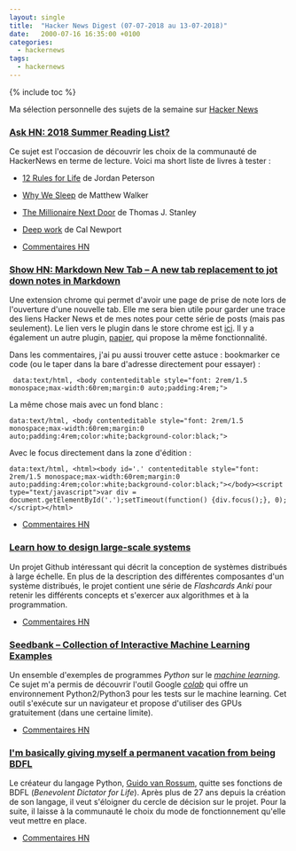 ```yaml
---
layout: single
title:  "Hacker News Digest (07-07-2018 au 13-07-2018)"
date:   2000-07-16 16:35:00 +0100
categories:
  - hackernews
tags:
  - hackernews
---
```


{% include toc %}

Ma sélection personnelle des sujets de la semaine sur
[Hacker News](https://news.ycombinator.com/)


### [Ask HN: 2018 Summer Reading List?](https://news.ycombinator.com/item?id=17513576)
Ce sujet est l'occasion de découvrir les choix de la communauté de
HackerNews en terme de lecture. Voici ma short liste de livres à tester :
- [12 Rules for Life](https://en.wikipedia.org/wiki/12_Rules_for_Life) de Jordan
Peterson
- [Why We Sleep](https://www.amazon.fr/Why-We-Sleep-Unlocking-Dreams/dp/1501144316) de Matthew Walker
- [The Millionaire Next Door](https://www.amazon.fr/Millionaire-Next-Door-Surprising-Americas/dp/1589795474)
de Thomas J. Stanley
- [Deep work](https://www.amazon.fr/Deep-work-retrouver-concentration-distractions/dp/B06XXVRZJC)
de Cal Newport

- [Commentaires HN](https://news.ycombinator.com/item?id=17513576)

### [Show HN: Markdown New Tab – A new tab replacement to jot down notes in Markdown](https://github.com/plibither8/markdown-new-tab)
Une extension chrome qui permet d'avoir une page de prise de note lors
de l'ouverture d'une nouvelle tab. Elle me sera bien utile pour garder
une trace des liens Hacker News et de mes notes pour cette série de posts (mais pas seulement). Le lien vers le plugin dans le store chrome est [ici](https://chrome.google.com/webstore/detail/markdown-new-tab/demppioeofcekpjcnlkmdjbabifjnokj). Il y a également un autre plugin,
[papier](https://chrome.google.com/webstore/detail/papier/hhjeaokafplhjoogdemakihhdhffacia),
 qui propose la même fonctionnalité.

 Dans les commentaires, j'ai pu aussi trouver cette astuce : bookmarker ce
 code (ou le taper dans la bare d'adresse directement pour essayer) :
```
 data:text/html, <body contenteditable style="font: 2rem/1.5 monospace;max-width:60rem;margin:0 auto;padding:4rem;">
 ```

La même chose mais avec un fond blanc :
 ```
 data:text/html, <body contenteditable style="font: 2rem/1.5 monospace;max-width:60rem;margin:0 auto;padding:4rem;color:white;background-color:black;">
 ```

Avec le focus directement dans la zone d'édition :
 ```
 data:text/html, <html><body id='.' contenteditable style="font: 2rem/1.5 monospace;max-width:60rem;margin:0 auto;padding:4rem;color:white;background-color:black;"></body><script type="text/javascript">var div = document.getElementById('.');setTimeout(function() {div.focus();}, 0);</script></html>
```
- [Commentaires HN](https://news.ycombinator.com/item?id=17506753)

### [Learn how to design large-scale systems](https://github.com/donnemartin/system-design-primer)
Un projet Github intéressant qui décrit la conception de systèmes
distribués à large échelle. En plus de la description des différentes
composantes d'un système distribués, le projet contient une série de
*Flashcards Anki* pour retenir les différents concepts et s'exercer aux
algorithmes et à la programmation.
- [Commentaires HN](https://news.ycombinator.com/item?id=17522362)

### [Seedbank – Collection of Interactive Machine Learning Examples](http://tools.google.com/seedbank/)
Un ensemble d'exemples de programmes *Python* sur le
[*machine learning*](https://fr.wikipedia.org/wiki/Apprentissage_automatique).
Ce sujet m'a permis de découvrir l'outil Google
[*colab*](https://colab.research.google.com/)
qui offre un environnement Python2/Python3 pour les tests sur le machine
learning. Cet outil s'exécute sur un navigateur et propose d'utiliser
des GPUs gratuitement (dans une certaine limite).
- [Commentaires HN](https://news.ycombinator.com/item?id=17516709)


### [I'm basically giving myself a permanent vacation from being BDFL](https://mail.python.org/pipermail/python-committers/2018-July/005664.html)
Le créateur du langage Python,
[Guido van Rossum](https://fr.wikipedia.org/wiki/Guido_van_Rossum),
quitte ses fonctions de BDFL (*Benevolent Dictator for Life*). Après plus de 27 ans depuis la création de son langage, il veut
s'éloigner du cercle de décision sur le projet. Pour la suite, il
laisse à la communauté le choix du mode de fonctionnement qu'elle veut mettre en
place.
- [Commentaires HN](https://news.ycombinator.com/item?id=17515492)

<!--

Web Architecture 101
https://engineering.videoblocks.com/web-architecture-101-a3224e126947/?ref=abhimanyu
https://news.ycombinator.com/item?id=17517155

George Hotz is on a hacker crusade against the ‘scam’ of self-driving cars
https://www.theverge.com/2018/7/13/17561484/george-hotz-comma-ai-self-driving-car-scam-diy-kit
https://news.ycombinator.com/item?id=17522766


Ask HN: Staring in 2010, each year what is your favorite startup?
https://news.ycombinator.com/item?id=17515664
https://news.ycombinator.com/item?id=17515664

Ask HN: Where do you get news on China VC and tech scene?
https://news.ycombinator.com/item?id=17513081
https://news.ycombinator.com/item?id=17513081

Microsoft Whiteboard is now generally available for Windows
https://techcommunity.microsoft.com/t5/Office-365-Blog/Microsoft-Whiteboard-is-now-generally-available-for-Windows/ba-p/214574
https://news.ycombinator.com/item?id=17521930

Should I Learn Java in 2018
https://www.e4developer.com/2018/06/09/should-i-learn-java-in-2018/
https://news.ycombinator.com/item?id=17522017

Google Cloud Platform – The Good, Bad, and Ugly
https://www.deps.co/blog/google-cloud-platform-good-bad-ugly/
https://news.ycombinator.com/item?id=17513758

Ask HN: 2018 Summer Reading List?
https://news.ycombinator.com/item?id=17513576
https://news.ycombinator.com/item?id=17513576

Why Kubernetes Is the New Application Server
https://developers.redhat.com/blog/2018/06/28/why-kubernetes-is-the-new-application-server/
https://news.ycombinator.com/item?id=17516706


The open-plan office is a terrible, horrible, no good, very bad idea
https://m.signalvnoise.com/the-open-plan-office-is-a-terrible-horrible-no-good-very-bad-idea-42bd9cd294e3
https://news.ycombinator.com/item?id=17513843

MacBook Pro with faster performance and new features for pros
https://www.apple.com/newsroom/2018/07/apple-updates-macbook-pro-with-faster-performance-and-new-features-for-pros/
https://news.ycombinator.com/item?id=17513828

People Aren’t Dumb, the World Is Hard
http://freakonomics.com/podcast/richard-thaler/
https://news.ycombinator.com/item?id=17513959

How GitHub Democratized Coding, Built a $2B Business, and Ended Up at Microsoft
https://producthabits.com/github/
https://news.ycombinator.com/item?id=17513688

Leaving no room for a lower-level language: A C++ Subset
http://www.open-std.org/jtc1/sc22/wg21/docs/papers/2018/p1105r0.html
https://news.ycombinator.com/item?id=17513732

Scaling Microservices with Message Queues, Spring Boot and Kubernetes
https://learnk8s.io/blog/scaling-spring-boot-microservices
https://news.ycombinator.com/item?id=17509764

Top Continuous Integration Tools (2017)
https://stackify.com/top-continuous-integration-tools/
https://news.ycombinator.com/item?id=17509788

C++Now 2018: Matthew Butler “Secure Coding Best Practices”
https://www.youtube.com/watch?v=oW3rRfjWwUE
https://news.ycombinator.com/item?id=17509797

Show HN: Code::Stats – Free programming stats service
https://codestats.net/
https://news.ycombinator.com/item?id=17505940

Solar Just Hit a Record Low Price in the U.S
https://earther.com/solar-just-hit-a-record-low-price-in-the-u-s-1826830592
https://news.ycombinator.com/item?id=17508554

Ask HN: As a team lead how to handle project going off the rails?
https://news.ycombinator.com/item?id=17511850
https://news.ycombinator.com/item?id=17511850

Red Flags Signaling That a Rebuild Will Fail
http://www.pkc.io/blog/five-red-flags-signaling-your-rebuild-will-fail/
https://news.ycombinator.com/item?id=17510670

Ask HN: Which book have you re-read the most times? how many times?
https://news.ycombinator.com/item?id=17511800
https://news.ycombinator.com/item?id=17511800

A browser extension to make Medium more readable
https://makemediumreadable.com/
https://news.ycombinator.com/item?id=17511688

Unix system programming in OCaml (2014)
https://ocaml.github.io/ocamlunix/index.html
https://news.ycombinator.com/item?id=17510902

Show HN: Online challenge: Build a CPU from scratch
http://nandgame.com/
https://news.ycombinator.com/item?id=17508151

Unified access to the best community-driven cheat sheets repositories
https://github.com/chubin/cheat.sh
https://news.ycombinator.com/item?id=17504022

How to Learn React – Best Free Online Resources for Beginners
https://brainhub.eu/blog/how-to-learn-react-best-free-online-resources/
https://news.ycombinator.com/item?id=17507388

Djbsort: A new software library for sorting arrays of integers
https://sorting.cr.yp.to/
https://news.ycombinator.com/item?id=17505357

Bitwarden - Open Source Password Manager
https://bitwarden.com/
https://news.ycombinator.com/item?id=17503917

Firefox switching to clang-cl for Windows builds
https://groups.google.com/forum/m/#!topic/mozilla.dev.platform/wwO48xXFx0A
https://news.ycombinator.com/item?id=17504197

Menu Class – Example of Modern C++17 STL Features
https://www.bfilipek.com/2018/07/menu-cpp17-example.html
https://news.ycombinator.com/item?id=17490484

Simple Menu Class – Example of Modern C++17 STL Features
https://www.bfilipek.com/2018/07/menu-cpp17-example.html
https://news.ycombinator.com/item?id=17498188

Bartek's coding blog: How to Stay Sane with Modern C++ (2017)
https://www.bfilipek.com/2017/02/how-to-stay-sane-with-modern-c.html
https://news.ycombinator.com/item?id=17498952

Ask HN: What is your obscure personal blog or website?
https://news.ycombinator.com/item?id=17487750
https://news.ycombinator.com/item?id=17487750

Ask HN: Would you still do software engineering/dev if you could do it all over?
https://news.ycombinator.com/item?id=17498580
https://news.ycombinator.com/item?id=17498580

Sending and Receiving SMS on Linux (2015)
https://www.20papercups.net/programming/sending-receiving-sms-on-linux/
https://news.ycombinator.com/item?id=17496844

Nearly 1,000 Paintings and Drawings by Vincent van Gogh Digitized and Put Online
http://www.openculture.com/2018/07/nearly-1000-paintings-drawings-vincent-van-gogh-now-digitized-put-online-view-download-collection.html
https://news.ycombinator.com/item?id=17499152

Goodbye Microservices: From 100s of problem children to 1 superstar
https://segment.com/blog/goodbye-microservices/
https://news.ycombinator.com/item?id=17499137

How Fast Can You Learn React?
https://hackernoon.com/how-fast-can-you-learn-react-49c4bdabc0df
https://news.ycombinator.com/item?id=17497418

Let’s celebrate Hugo’s 5th birthday
https://gohugo.io/news/lets-celebrate-hugos-5th-birthday/
https://news.ycombinator.com/item?id=17497414

Scraping the Web at Scale: Lessons Learned Scraping 100B Product Pages
https://blog.scrapinghub.com/web-scraping-at-scale-lessons-learned-scraping-100-billion-products-pages
https://news.ycombinator.com/item?id=17497184

Being rational all the time isn't going to do you any favors
https://qz.com/1313944/being-rational-all-the-time-isnt-going-to-do-you-any-favors/
https://news.ycombinator.com/item?id=17493303

The case for copying business ideas
https://clearfounder.com/originality-is-overrated-the-case-for-copying-business-ideas/
https://news.ycombinator.com/item?id=17496766

Crafting Interpreters
http://craftinginterpreters.com/
https://news.ycombinator.com/item?id=17496238

Show HN: Browsh – A modern, text-based browser
https://www.brow.sh
https://news.ycombinator.com/item?id=17487552

Show HN: A prototype of a new visual web scraper project
https://scrapy.apki.io/
https://news.ycombinator.com/item?id=17489466

Show HN: Clothes shopping app UI built in React Native
https://github.com/ATF19/react-native-shop-ui
https://news.ycombinator.com/item?id=17489082

Making a low level Linux debugger, part 3: our first program
https://blog.asrpo.com/making_a_low_level_debugger_part_3
https://news.ycombinator.com/item?id=17489975

-->


<!--

C++ Coroutine Types
https://abseil.io/blog/20180713-coroutine-types
https://news.ycombinator.com/item?id=17527618

Socket.IO C++
http://socket.io/blog/socket-io-cpp/
https://news.ycombinator.com/item?id=9368426

C++ Core Guidelines
https://github.com/isocpp/CppCoreGuidelines/blob/master/CppCoreGuidelines.md
https://news.ycombinator.com/item?id=10239962

Visual C++ for Linux Development
https://blogs.msdn.microsoft.com/vcblog/2016/03/30/visual-c-for-linux-development/
https://news.ycombinator.com/item?id=11393641

Google's C++ Class
https://developers.google.com/edu/c++/
https://news.ycombinator.com/item?id=16525427

A repository of modern C++ code samples curated by the community
http://www.cppsamples.com/
https://news.ycombinator.com/item?id=9333193

C++ 17 is Done
https://herbsutter.com/2017/03/24/trip-report-winter-iso-c-standards-meeting-kona-c17-is-complete/
https://news.ycombinator.com/item?id=13954195

Single-file C/C++ public-domain/open source libraries with minimal dependencies
https://github.com/nothings/single_file_libs
https://news.ycombinator.com/item?id=13202114

Master C++ Programming with Open-Source Books
https://www.ossblog.org/master-c-programming-with-open-source-books/
https://news.ycombinator.com/item?id=13659159

Ask HN: Best way to learn modern C++?
https://news.ycombinator.com/item?id=16535886
https://news.ycombinator.com/item?id=16535886

The Fast Meme Transform: Convert Audio into Linux Commands
http://blog.robertelder.org/fast-meme-transform/
https://news.ycombinator.com/item?id=17521826

Show HN: Start actually reading what you saved in your bookmarks – Meet Mailist
http://mailist.app
https://news.ycombinator.com/item?id=17526599

Ask HN: What C++ parallelization framework do you use?
https://news.ycombinator.com/item?id=13600720
https://news.ycombinator.com/item?id=13600720

Featured Algorithm: The TBB Pipeline Class
http://www.ddj.com/212501296?cid=RSSfeed_DDJ_All
https://news.ycombinator.com/item?id=403223

Thrust is a parallel algorithms library like STL for CUDA, TBB, and OpenMP
http://thrust.github.io/
https://news.ycombinator.com/item?id=8606398

Introduction to high-level multithreading in C++ via Intel TBB library
http://blog.ruslans.com/2013/08/introduction-to-high-level.html
https://news.ycombinator.com/item?id=6223581

Multithreading: C# vs. Java
http://jj09.net/multithreading-csharp-vs-java
https://news.ycombinator.com/item?id=7494757

C++11 multithreading tutorial
http://solarianprogrammer.com/2011/12/16/cpp-11-thread-tutorial/
https://news.ycombinator.com/item?id=3360843

Common Multithreading Mistakes in C# – Unsafe Assumptions
http://benbowen.blog/post/cmmics_iii/
https://news.ycombinator.com/item?id=13704763

Multithreading in modern C++
http://www.modernescpp.com/index.php/multithreading-in-modern-c
https://news.ycombinator.com/item?id=11587661

C# 6.0: An Introduction
https://booker.codes/csharp-6-an-introduction/
https://news.ycombinator.com/item?id=10096754

Hidden features of C#
http://stackoverflow.com/questions/9033/hidden-features-of-c
https://news.ycombinator.com/item?id=3439756

A Preview of C# 8 [video]
https://channel9.msdn.com/Blogs/Seth-Juarez/A-Preview-of-C-8-with-Mads-Torgersen
https://news.ycombinator.com/item?id=15099019

Asynchrony in C# 5, Part One
http://blogs.msdn.com/b/ericlippert/archive/2010/10/28/asynchrony-in-c-5-part-one.aspx
https://news.ycombinator.com/item?id=1844578

New Features in C# 6 (2014)
http://blogs.msdn.com/b/csharpfaq/archive/2014/11/20/new-features-in-c-6.aspx
https://news.ycombinator.com/item?id=8870361

What's New in C# 6.0 [video]
http://channel9.msdn.com/Events/Visual-Studio/Connect-event-2014/116
https://news.ycombinator.com/item?id=8607648

C# 7 Work List of Features
https://github.com/dotnet/roslyn/issues/2136
https://news.ycombinator.com/item?id=9425867

Show HN: A new hobby OS from “scratch” in C#
https://github.com/amaneureka/AtomOS
https://news.ycombinator.com/item?id=13794879

New Features in C# 7.0
https://blogs.msdn.microsoft.com/dotnet/2017/03/09/new-features-in-c-7-0/
https://news.ycombinator.com/item?id=13834511

What’s New in C# 7.0
https://blogs.msdn.microsoft.com/dotnet/2016/08/24/whats-new-in-csharp-7-0/
https://news.ycombinator.com/item?id=12356259

C++Now 2018: Michael Caisse “Modern C++ in Embedded Systems”
https://www.youtube.com/watch?v=c9Xt6Me3mJ4
https://news.ycombinator.com/item?id=17518519

C++17 removed and deprecated features
https://mariusbancila.ro/blog/2018/07/05/c17-removed-and-deprecated-features/
https://news.ycombinator.com/item?id=17522026

[C++] the 2D Graphics TS – The story so far
https://hatcat.com/?p=63
https://news.ycombinator.com/item?id=17523214

-->
